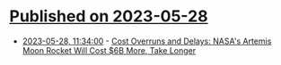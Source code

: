 # [Published on 2023-05-28](index.md)

* [2023-05-28, 11:34:00](https://science.slashdot.org/story/23/05/28/031221/cost-overruns-and-delays-nasas-artemis-moon-rocket-will-cost-6b-more-take-longer?utm_source=rss1.0mainlinkanon&utm_medium=feed) - [Cost Overruns and Delays: NASA's Artemis Moon Rocket Will Cost $6B More, Take Longer](https://science.slashdot.org/story/23/05/28/031221/cost-overruns-and-delays-nasas-artemis-moon-rocket-will-cost-6b-more-take-longer?utm_source=rss1.0mainlinkanon&utm_medium=feed)
